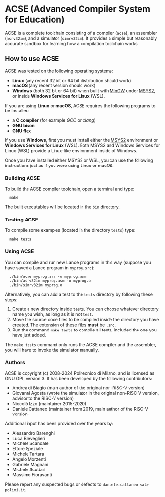 # ACSE (Advanced Compiler System for Education)

ACSE is a complete toolchain consisting of a compiler (`acse`), an assembler
(`asrv32im`), and a simulator (`simrv32im`).
It provides a simple but reasonably accurate sandbox for learning how a
compilation toolchain works.

## How to use ACSE

ACSE was tested on the following operating systems:

- **Linux** (any recent 32 bit or 64 bit distribution should work)
- **macOS** (any recent version should work)
- **Windows** (both 32 bit or 64 bit) when built with
  [MinGW](http://www.mingw.org) under [MSYS2](https://www.msys2.org), or inside
  **Windows Services for Linux** (WSL).

If you are using **Linux** or **macOS**, ACSE requires the following programs
to be installed:

- a **C compiler** (for example *GCC* or *clang*)
- **GNU bison**
- **GNU flex**

If you use **Windows**, first you must install either the
[MSYS2](https://www.msys2.org) environment or **Windows Services for Linux**
(WSL). Both MSYS2 and Windows Services for Linux (WSL) provide a Linux-like
environment inside of Windows.

Once you have installed either MSYS2 or WSL, you can use the following
instructions just as if you were using Linux or macOS.

### Building ACSE

To build the ACSE compiler toolchain, open a terminal and type:

      make

The built executables will be located in the `bin` directory.

### Testing ACSE

To compile some examples (located in the directory `tests`) type:

      make tests

### Using ACSE

You can compile and run new Lance programs in this way (suppose you
have saved a Lance program in `myprog.src`):

      ./bin/acse myprog.src -o myprog.asm
      ./bin/asrv32im myprog.asm -o myprog.o
      ./bin/simrv32im myprog.o

Alternatively, you can add a test to the `tests` directory by following these
steps:

1. Create a new directory inside `tests`. You can choose whatever directory
   name you wish, as long as it is not `test`.
2. Move the source code files to be compiled inside the directory you have
   created. The extension of these files **must** be `.src`.
3. Run the command `make tests` to compile all tests, included the one you have
   just added.
   
The `make tests` command only runs the ACSE compiler and the assembler, you
will have to invoke the simulator manually.

### Authors

ACSE is copyright (c) 2008-2024 Politecnico di Milano, and is licensed as
GNU GPL version 3. It has been developed by the following contributors:

- Andrea di Biagio (main author of the original non-RISC-V version)
- Giovanni Agosta (wrote the simulator in the original non-RISC-V version,
  advisor to the RISC-V version)
- Niccolò Izzo (maintainer 2015-2020)
- Daniele Cattaneo (maintainer from 2019, main author of the RISC-V version)

Additional input has been provided over the years by:

- Alessandro Barenghi
- Luca Breveglieri
- Michele Scandale
- Ettore Speziale
- Michele Tartara
- Angelo Morzenti
- Gabriele Magnani 
- Michele Scuttari
- Massimo Fioravanti

Please report any suspected bugs or defects to
`daniele.cattaneo <at> polimi.it`.
